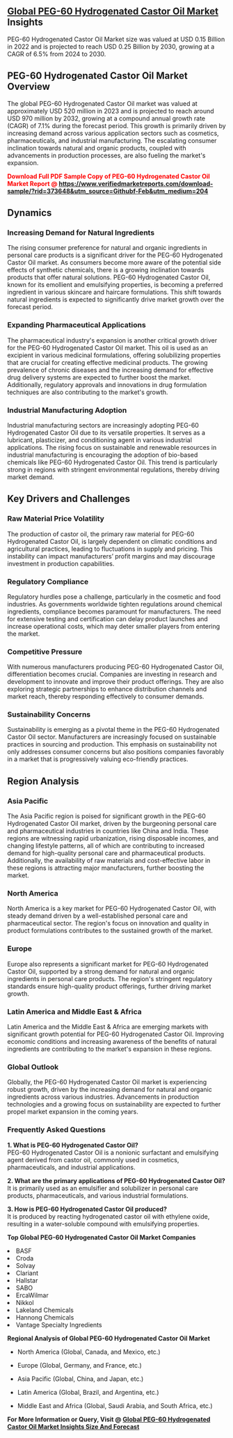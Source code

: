 <h2><a href="https://www.verifiedmarketreports.com/download-sample/?rid=373648&amp;utm_source=Githubf&amp;utm_medium=204" target="_blank">Global PEG-60 Hydrogenated Castor Oil Market</a> Insights</h2><p>PEG-60 Hydrogenated Castor Oil Market size was valued at USD 0.15 Billion in 2022 and is projected to reach USD 0.25 Billion by 2030, growing at a CAGR of 6.5% from 2024 to 2030.</p><p> <h2>PEG-60 Hydrogenated Castor Oil Market Overview</h2> <p>The global PEG-60 Hydrogenated Castor Oil market was valued at approximately USD 520 million in 2023 and is projected to reach around USD 970 million by 2032, growing at a compound annual growth rate (CAGR) of 7.1% during the forecast period. This growth is primarily driven by increasing demand across various application sectors such as cosmetics, pharmaceuticals, and industrial manufacturing. The escalating consumer inclination towards natural and organic products, coupled with advancements in production processes, are also fueling the market's expansion. </p> <p><strong><p><span class=""><span style="color: #ff0000;"><strong>Download Full PDF Sample Copy of PEG-60 Hydrogenated Castor Oil Market Report</strong> @ </span><a href="https://www.verifiedmarketreports.com/download-sample/?rid=373648&amp;utm_source=Githubf-Feb&amp;utm_medium=204" target="_blank">https://www.verifiedmarketreports.com/download-sample/?rid=373648&amp;utm_source=Githubf-Feb&amp;utm_medium=204</a></span></p></strong></p> <h2>Dynamics</h2> <h3>Increasing Demand for Natural Ingredients</h3> <p>The rising consumer preference for natural and organic ingredients in personal care products is a significant driver for the PEG-60 Hydrogenated Castor Oil market. As consumers become more aware of the potential side effects of synthetic chemicals, there is a growing inclination towards products that offer natural solutions. PEG-60 Hydrogenated Castor Oil, known for its emollient and emulsifying properties, is becoming a preferred ingredient in various skincare and haircare formulations. This shift towards natural ingredients is expected to significantly drive market growth over the forecast period. </p> <h3>Expanding Pharmaceutical Applications</h3> <p>The pharmaceutical industry's expansion is another critical growth driver for the PEG-60 Hydrogenated Castor Oil market. This oil is used as an excipient in various medicinal formulations, offering solubilizing properties that are crucial for creating effective medicinal products. The growing prevalence of chronic diseases and the increasing demand for effective drug delivery systems are expected to further boost the market. Additionally, regulatory approvals and innovations in drug formulation techniques are also contributing to the market's growth. </p> <h3>Industrial Manufacturing Adoption</h3> <p>Industrial manufacturing sectors are increasingly adopting PEG-60 Hydrogenated Castor Oil due to its versatile properties. It serves as a lubricant, plasticizer, and conditioning agent in various industrial applications. The rising focus on sustainable and renewable resources in industrial manufacturing is encouraging the adoption of bio-based chemicals like PEG-60 Hydrogenated Castor Oil. This trend is particularly strong in regions with stringent environmental regulations, thereby driving market demand. </p> <h2>Key Drivers and Challenges</h2> <h3>Raw Material Price Volatility</h3> <p>The production of castor oil, the primary raw material for PEG-60 Hydrogenated Castor Oil, is largely dependent on climatic conditions and agricultural practices, leading to fluctuations in supply and pricing. This instability can impact manufacturers’ profit margins and may discourage investment in production capabilities. </p> <h3>Regulatory Compliance</h3> <p>Regulatory hurdles pose a challenge, particularly in the cosmetic and food industries. As governments worldwide tighten regulations around chemical ingredients, compliance becomes paramount for manufacturers. The need for extensive testing and certification can delay product launches and increase operational costs, which may deter smaller players from entering the market. </p> <h3>Competitive Pressure</h3> <p>With numerous manufacturers producing PEG-60 Hydrogenated Castor Oil, differentiation becomes crucial. Companies are investing in research and development to innovate and improve their product offerings. They are also exploring strategic partnerships to enhance distribution channels and market reach, thereby responding effectively to consumer demands. </p> <h3>Sustainability Concerns</h3> <p>Sustainability is emerging as a pivotal theme in the PEG-60 Hydrogenated Castor Oil sector. Manufacturers are increasingly focused on sustainable practices in sourcing and production. This emphasis on sustainability not only addresses consumer concerns but also positions companies favorably in a market that is progressively valuing eco-friendly practices. </p> <h2>Region Analysis</h2> <h3>Asia Pacific</h3> <p>The Asia Pacific region is poised for significant growth in the PEG-60 Hydrogenated Castor Oil market, driven by the burgeoning personal care and pharmaceutical industries in countries like China and India. These regions are witnessing rapid urbanization, rising disposable incomes, and changing lifestyle patterns, all of which are contributing to increased demand for high-quality personal care and pharmaceutical products. Additionally, the availability of raw materials and cost-effective labor in these regions is attracting major manufacturers, further boosting the market. </p> <h3>North America</h3> <p>North America is a key market for PEG-60 Hydrogenated Castor Oil, with steady demand driven by a well-established personal care and pharmaceutical sector. The region's focus on innovation and quality in product formulations contributes to the sustained growth of the market. </p> <h3>Europe</h3> <p>Europe also represents a significant market for PEG-60 Hydrogenated Castor Oil, supported by a strong demand for natural and organic ingredients in personal care products. The region's stringent regulatory standards ensure high-quality product offerings, further driving market growth. </p> <h3>Latin America and Middle East & Africa</h3> <p>Latin America and the Middle East & Africa are emerging markets with significant growth potential for PEG-60 Hydrogenated Castor Oil. Improving economic conditions and increasing awareness of the benefits of natural ingredients are contributing to the market's expansion in these regions. </p> <h3>Global Outlook</h3> <p>Globally, the PEG-60 Hydrogenated Castor Oil market is experiencing robust growth, driven by the increasing demand for natural and organic ingredients across various industries. Advancements in production technologies and a growing focus on sustainability are expected to further propel market expansion in the coming years. </p> <h3>Frequently Asked Questions</h3> <p><strong>1. What is PEG-60 Hydrogenated Castor Oil?</strong><br> PEG-60 Hydrogenated Castor Oil is a nonionic surfactant and emulsifying agent derived from castor oil, commonly used in cosmetics, pharmaceuticals, and industrial applications. </p> <p><strong>2. What are the primary applications of PEG-60 Hydrogenated Castor Oil?</strong><br> It is primarily used as an emulsifier and solubilizer in personal care products, pharmaceuticals, and various industrial formulations. </p> <p><strong>3. How is PEG-60 Hydrogenated Castor Oil produced?</strong><br> It is produced by reacting hydrogenated castor oil with ethylene oxide, resulting in a water-soluble compound with emulsifying properties.</p><p><strong>Top Global PEG-60 Hydrogenated Castor Oil Market Companies</strong></p><div data-test-id=""><p><li>BASF</li><li> Croda</li><li> Solvay</li><li> Clariant</li><li> Hallstar</li><li> SABO</li><li> ErcaWilmar</li><li> Nikkol</li><li> Lakeland Chemicals</li><li> Hannong Chemicals</li><li> Vantage Specialty Ingredients</li></p><div><strong>Regional Analysis of&nbsp;Global PEG-60 Hydrogenated Castor Oil Market</strong></div><ul><li dir="ltr"><p dir="ltr">North America&nbsp;(Global, Canada, and Mexico, etc.)</p></li><li dir="ltr"><p dir="ltr">Europe (Global, Germany, and France, etc.)</p></li><li dir="ltr"><p dir="ltr">Asia Pacific&nbsp;(Global, China, and Japan, etc.)</p></li><li dir="ltr"><p dir="ltr">Latin America&nbsp;(Global, Brazil, and Argentina, etc.)</p></li><li dir="ltr">Middle East and Africa&nbsp;(Global, Saudi Arabia, and South Africa, etc.)</li></ul><p><strong>For More Information or Query, Visit @&nbsp;</strong><strong><a href="https://www.verifiedmarketreports.com/product/peg-60-hydrogenated-castor-oil-market/?utm_source=Githubf&amp;utm_medium=204" target="_blank">Global PEG-60 Hydrogenated Castor Oil Market Insights Size And Forecast</a></strong></p></div>
